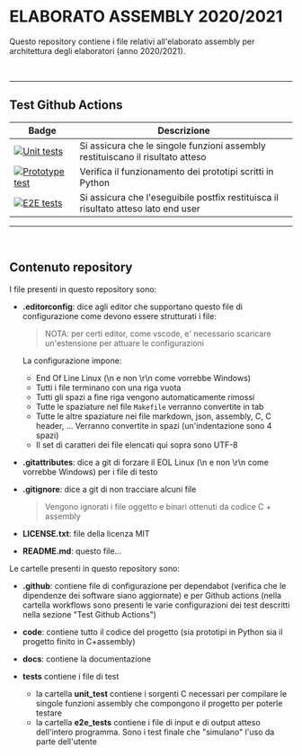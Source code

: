 # ELABORATO ASSEMBLY 2020/2021

Questo repository contiene i file relativi
all'elaborato assembly per architettura degli elaboratori (anno 2020/2021).

<br>

---

## Test Github Actions

|Badge|Descrizione|
|-----|-----------|
|[![Unit tests](https://github.com/arc6-202021/elaborato_assembly/actions/workflows/unittests.yml/badge.svg)](https://github.com/arc6-202021/elaborato_assembly/actions/workflows/unittests.yml)|Si assicura che le singole funzioni assembly restituiscano il risultato atteso|
|[![Prototype test](https://github.com/arc6-202021/elaborato_assembly/actions/workflows/prototype_test.yml/badge.svg)](https://github.com/arc6-202021/elaborato_assembly/actions/workflows/prototype_test.yml)|Verifica il funzionamento dei prototipi scritti in Python|
|[![E2E tests](https://github.com/arc6-202021/elaborato_assembly/actions/workflows/e2e_tests.yml/badge.svg)](https://github.com/arc6-202021/elaborato_assembly/actions/workflows/e2e_tests.yml)|Si assicura che l'eseguibile postfix restituisca il risultato atteso lato end user|

---

<br>

## Contenuto repository

I file presenti in questo repository sono:

* **.editorconfig**: dice agli editor che supportano questo file di configurazione
    come devono essere strutturati i file:
    > NOTA: per certi editor, come vscode, e' necessario scaricare un'estensione per attuare le configurazioni

    La configurazione impone:
    * End Of Line Linux (\n e non \r\n come vorrebbe Windows)
    * Tutti i file terminano con una riga vuota
    * Tutti gli spazi a fine riga vengono automaticamente rimossi
    * Tutte le spaziature nel file ```Makefile``` verranno convertite in tab
    * Tutte le altre spaziature nei file markdown, json, assembly, C, C header, ... Verranno convertite in spazi (un'indentazione sono 4 spazi)
    * Il set di caratteri dei file elencati qui sopra sono UTF-8

* **.gitattributes**: dice a git di forzare il EOL Linux (\n e non \r\n come vorrebbe Windows) per i file di testo

* **.gitignore**: dice a git di non tracciare alcuni file
    > Vengono ignorati i file oggetto e binari ottenuti da codice C + assembly

* **LICENSE.txt**: file della licenza MIT

* **README.md**: questo file...

Le cartelle presenti in questo repository sono:

* **.github**: contiene file di configurazione per dependabot (verifica che le dipendenze dei software siano aggiornate) e per Github actions (nella cartella workflows sono presenti le varie configurazioni dei test descritti nella sezione "Test Github Actions")

* **code**: contiene tutto il codice del progetto (sia prototipi in Python sia il progetto finito in C+assembly)

* **docs**: contiene la documentazione

* **tests** contiene i file di test
    * la cartella **unit_test** contiene i sorgenti C necessari per compilare le singole funzioni assembly che compongono il progetto
    per poterle testare
    * la cartella **e2e_tests** contiene i file di input e di output atteso dell'intero programma. Sono i test finale che "simulano" l'uso da parte dell'utente
